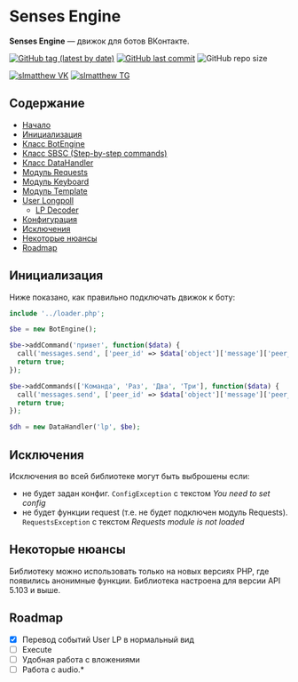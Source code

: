 # Senses Engine
**Senses Engine** — движок для ботов ВКонтакте.

[![GitHub tag (latest by date)](https://img.shields.io/github/v/tag/slmatthew/senses-engine?label=Senses%20Engine)](https://github.com/slmatthew/senses-engine/tags)
[![GitHub last commit](https://img.shields.io/github/last-commit/slmatthew/senses-engine)](https://github.com/slmatthew/senses-engine/commits/master)
![GitHub repo size](https://img.shields.io/github/repo-size/slmatthew/senses-engine)

[![slmatthew VK](https://img.shields.io/badge/slmatthew-VK-blue)](https://vk.com/slmatthew)
[![slmatthew TG](https://img.shields.io/badge/slmatthew-TG-blue)](https://t.me/slmatthew)

## Содержание
* [Начало](#senses-engine)
* [Инициализация](#инициализация)
* [Класс BotEngine](https://github.com/slmatthew/senses-engine/blob/master/docs/botengine.md)
* [Класс SBSC (Step-by-step commands)](https://github.com/slmatthew/senses-engine/blob/master/docs/sbsc.md)
* [Класс DataHandler](https://github.com/slmatthew/senses-engine/blob/master/docs/datahandler.md)
* [Модуль Requests](https://github.com/slmatthew/senses-engine/blob/master/docs/requests.md)
* [Модуль Keyboard](https://github.com/slmatthew/senses-engine/blob/master/docs/keyboard.md)
* [Модуль Template](https://github.com/slmatthew/senses-engine/blob/master/docs/template.md)
* [User Longpoll](https://github.com/slmatthew/senses-engine/blob/master/docs/userlp.md)
	- [LP Decoder](https://github.com/slmatthew/senses-engine/blob/master/docs/lpdecoder.md)
* [Конфигурация](https://github.com/slmatthew/senses-engine/blob/master/docs/config.md)
* [Исключения](#исключения)
* [Некоторые нюансы](#некоторые-нюансы)
* [Roadmap](#roadmap)

## Инициализация
Ниже показано, как правильно подключать движок к боту:
```php
include '../loader.php';

$be = new BotEngine();

$be->addCommand('привет', function($data) {
  call('messages.send', ['peer_id' => $data['object']['message']['peer_id'], 'message' => 'Привет!', 'random_id' => 0]);
  return true;
});

$be->addCommands(['Команда', 'Раз', 'Два', 'Три'], function($data) {
  call('messages.send', ['peer_id' => $data['object']['message']['peer_id'], 'message' => 'Вот такие вот дела', 'random_id' => 0]);
  return true;
});

$dh = new DataHandler('lp', $be);
```

## Исключения
Исключения во всей библиотеке могут быть выброшены если:
* не будет задан конфиг. `ConfigException` с текстом *You need to set config*
* не будет функции request (т.е. не будет подключен модуль Requests). `RequestsException` с текстом *Requests module is not loaded*

## Некоторые нюансы
Библиотеку можно использовать только на новых версиях PHP, где появились анонимные функции.
Библиотека настроена для версии API 5.103 и выше.

## Roadmap
- [x] Перевод событий User LP в нормальный вид
- [ ] Execute
- [ ] Удобная работа с вложениями
- [ ] Работа с audio.*